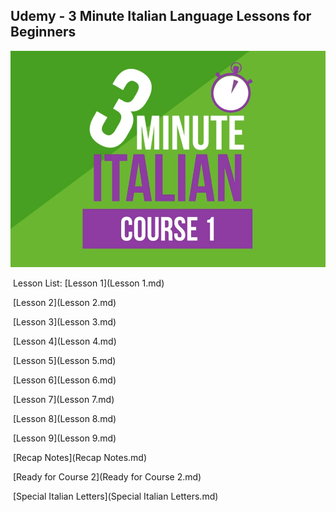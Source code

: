 ## Udemy - 3 Minute Italian Language Lessons for Beginners



![image-20210724090635837](img/image-20210724090635837.png)



​		Lesson List:	[Lesson 1](Lesson 1.md)

​								[Lesson 2](Lesson 2.md)

​								[Lesson 3](Lesson 3.md)

​								[Lesson 4](Lesson 4.md)

​								[Lesson 5](Lesson 5.md)

​								[Lesson 6](Lesson 6.md)

​								[Lesson 7](Lesson 7.md)

​								[Lesson 8](Lesson 8.md)

​								[Lesson 9](Lesson 9.md)

​								[Recap Notes](Recap Notes.md)

​								[Ready for Course 2](Ready for Course 2.md)

​								[Special Italian Letters](Special Italian Letters.md)